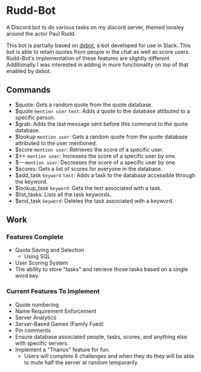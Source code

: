# Rudd-Bot
A Discord bot to do various tasks on my discord server, themed loosley around the actor Paul Rudd.

This bot is partially based on [dxbot](https://github.com/crypticism/dxbot2.0), a bot developed for use in Slack. This bot is able to retain quotes from people in the chat as well as score users. Rudd-Bot's implementation of these features are slightly different. Additionally I was interested in adding in more functionality on top of that enabled by dxbot.

## Commands
- $quote: Gets a random quote from the quote database.
- $quote `mention user` `text`: Adds a quote to the database attibuted to a specific person.
- $grab: Adds the last message sent before this command to the quote database.
- $lookup `mention user`: Gets a random quote from the quote database attributed to the user mentioned.
- $score `mention user`: Retrieves the score of a specific user.
- $++ `mention user`: Increases the score of a specific user by one.
- $-- `mention user`: Decreases the score of a specific user by one.
- $scores: Gets a list of scores for everyone in the database.
- $add_task `keyword` `text`: Adds a task to the database accessible through the keyword.
- $lookup_task `keyword`: Gets the text associated with a task.
- $list_tasks: Lists all the task keywords.
- $end_task `keyword`: Deletes the task associated with a keyword.

## Work
### Features Complete
- Quote Saving and Selection
   - Using SQL
- User Scoring System
- The ability to store "tasks" and retrieve those tasks based on a single word key.

### Current Features To Implement
 - Quote numbering
 - Name Requirement Enforcement
 - Server Analytics
 - Server-Based Games (Family Fued)
 - Pin comments
 - Ensure database associated people, tasks, scores, and anything else with specific servers.
 - Implement a "Thanos" feature for fun.
   - Users will complete 6 challenges and when they do they will be able to mute half the server at random temporarily.


